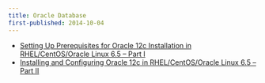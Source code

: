 ```yaml
---
title: Oracle Database
first-published: 2014-10-04
---
```


*   [Setting Up Prerequisites for Oracle 12c Installation in RHEL/CentOS/Oracle Linux 6.5 – Part I](http://www.tecmint.com/setting-up-prerequisites-for-oracle-12c-installation/)
*   [Installing and Configuring Oracle 12c in RHEL/CentOS/Oracle Linux 6.5 – Part II](http://www.tecmint.com/oracle-12c-installation-in-centos-6/)
